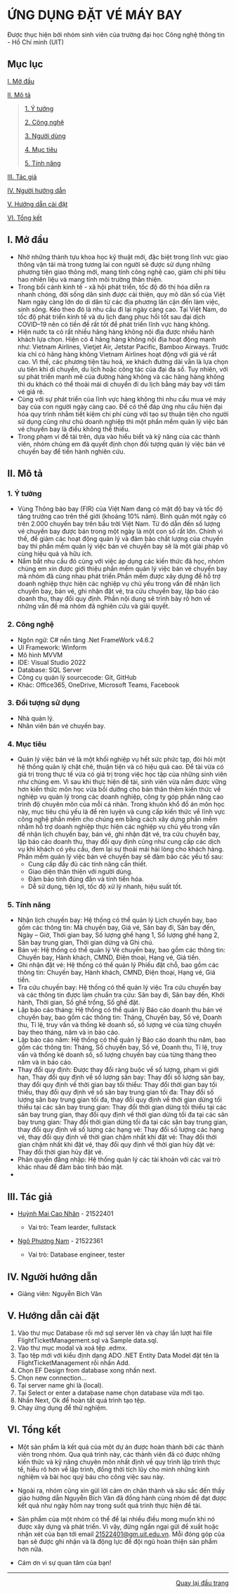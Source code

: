 ﻿<div id="Top"></div>

# ỨNG DỤNG ĐẶT VÉ MÁY BAY
Được thục hiện bởi nhóm sinh viên của trường đại học Công nghệ thông tin - Hồ Chí minh (UIT)

## Mục lục

 [I. Mở đầu](#Modau)

 [II. Mô tả](#Mota)

> [1. Ý tưởng](#Ytuong)
>
> [2. Công nghệ](#Congnghe)
>
> [3. Người dùng](#Doituongsudung)
>
> [4. Mục tiêu](#Muctieu)
>
> [5. Tính năng](#Tinhnang)

[III. Tác giả](#Tacgia)

[IV. Người hướng dẫn](#Nguoihuongdan)

[V. Hướng dẫn cài đặt](#HuongDanCaiDat)

[VI. Tổng kết](#Tongket)


<!-- MỞ ĐẦU -->
<div id="Modau"></div>

## I. Mở đầu
* Nhờ những thành tựu khoa học kỹ thuật mới, đặc biệt trong lĩnh vực giao thông vận tải mà trong tương lai con người sẽ được sử dụng những phương tiện giao thông mới, mang tính công nghệ cao, giảm chi phí tiêu hao nhiên liệu và mang tính môi trường thân thiện.
* Trong bối cảnh kinh tế - xã hội phát triển, tốc độ đô thị hóa diễn ra nhanh chóng, đời sống dân sinh được cải thiện, quy mô dân số của Việt Nam ngày càng lớn do di dân từ các địa phương lân cận đến làm việc, sinh sống. Kéo theo đó là nhu cầu đi lại ngày càng cao. Tại Việt Nam, do tốc độ phát triển kinh tế và du lịch đang phục hồi tốt sau đại dịch COVID–19 nên có tiền đề rất tốt để phát triển lĩnh vực hàng không.
* Hiện nước ta có rất nhiều hãng hàng không nội địa được nhiều hành khách lựa chọn. Hiện có 4 hãng hàng không nội địa hoạt động mạnh như: Vietnam Airlines, Vietjet Air, Jetstar Pacific, Bamboo Airways. Trước kia chỉ có hãng hàng không Vietnam Airlines hoạt động với giá vé rất cao. Vì thế, các phương tiện tàu hoả, xe khách đường dài vẫn là lựa chọn ưu tiên khi di chuyển, du lịch hoặc công tác của đại đa số. Tuy nhiên, với sự phát triển mạnh mẽ của đường hàng không và các hãng hàng không thì du khách có thể thoải mái di chuyển đi du lịch bằng máy bay với tấm vé giá rẻ.
* Cùng với sự phát triển của lĩnh vực hàng không thì nhu cầu mua vé máy bay của con người ngày càng cao. Để có thể đáp ứng nhu cầu hiện đại hóa quy trình nhằm tiết kiệm chi phí cùng với tạo sự thuận tiện cho người sử dụng cũng như chủ doanh nghiệp thì một phần mềm quản lý việc bán vé chuyến bay là điều không thể thiếu.
* Trong phạm vi đề tài trên, dựa vào hiểu biết và kỹ năng của các thành viên, nhóm chúng em đã quyết định chọn đối tượng quản lý việc bán vé chuyến bay để tiến hành nghiên cứu.

<!-- MÔ TẢ -->
<div id="Mota"></div>

## II. Mô tả

<!-- Ý TƯỞNG -->
<div id="Ytuong"></div>

### 1. Ý tưởng
* Vùng Thông báo bay (FIR) của Việt Nam đang có mật độ bay và tốc độ tăng trưởng cao trên thế giới (khoảng 10% năm). Bình quân một ngày có trên 2.000 chuyến bay trên bầu trời Việt Nam. Từ đó dẫn đến số lượng vé chuyến bay được bán trong một ngày là một con số rất lớn. Chính vì thế, để giảm các hoạt động quản lý và đảm bảo chất lượng của chuyến bay thì phần mềm quản lý việc bán vé chuyến bay sẽ là một giải pháp vô cùng hiệu quả và hữu ích.
* Nắm bắt nhu cầu đó cùng với việc áp dụng các kiến thức đã học, nhóm chúng em xin được giới thiệu phần mềm quản lý việc bán vé chuyến bay mà nhóm đã cùng nhau phát triển.Phần mềm được xây dựng để hỗ trợ doanh nghiệp thực hiện các nghiệp vụ chủ yếu trong vấn đề nhận lịch chuyến bay, bán vé, ghi nhận đặt vé, tra cứu chuyến bay, lập báo cáo doanh thu, thay đổi quy định. Phần nội dung sẽ trình bày rõ hơn về những vấn đề mà nhóm đã nghiên cứu và giải quyết.


<div id="Congnghe"></div>

### 2. Công nghệ
* Ngôn ngữ: C# nền tảng .Net FrameWork v4.6.2
* UI Framework: Winform
* Mô hình MVVM
* IDE: Visual Studio 2022
* Database: SQL Server
* Công cụ quản lý sourcecode: Git, GitHub
* Khác: Office365, OneDrive, Microsoft Teams, Facebook

<div id="Doituongsudung"></div>

### 3. Đối tượng sử dụng
* Nhà quản lý.
* Nhân viên bán vé chuyến bay.

<div id="Muctieu"></div>

### 4. Mục tiêu
* Quản lý việc bán vé là một khối nghiệp vụ hết sức phức tạp, đòi hỏi một hệ thống quản lý chặt chẽ, thuận tiện và có hiệu quả cao. Đề tài vừa có giá trị trong thực tế vừa có giá trị trong việc học tập của những sinh viên như chúng em. Vì sau khi thực hiện đề tài, sinh viên vừa nắm được vững hơn kiến thức môn học vừa bồi dưỡng cho bản thân thêm kiến thức về nghiệp vụ quản lý trong các doanh nghiệp, công ty góp phần nâng cao trình độ chuyên môn của mỗi cá nhân. Trong khuôn khổ đồ án môn học này, mục tiêu chủ yếu là để rèn luyện và cung cấp kiến thức về lĩnh vực công nghệ phần mềm cho chúng em bằng cách xây dựng phần mềm nhằm hỗ trợ doanh nghiệp thực hiện các nghiệp vụ chủ yếu trong vấn đề nhận lịch chuyến bay, bán vé, ghi nhận đặt vé, tra cứu chuyến bay, lập báo cáo doanh thu, thay đổi quy định cũng như cung cấp các dịch vụ khi khách có yêu cầu, đem lại sự thoải mái hài lòng cho khách hàng. Phần mềm quản lý việc bán vé chuyến bay sẽ đảm bảo các yếu tố sau:
    * Cung cấp đầy đủ các tính năng cần thiết.
    * Giao diện thân thiện với người dùng.
    * Đảm bảo tính đúng đắn và tính tiến hóa.
    * Dễ sử dụng, tiện lợi, tốc độ xử lý nhanh, hiệu suất tốt.

<div id="Tinhnang"></div>

### 5. Tính năng
* Nhận lịch chuyến bay: Hệ thống có thể quản lý Lịch chuyến bay, bao gồm các thông tin: Mã chuyến bay, Giá vé, Sân bay đi, Sân bay đến, Ngày – Giờ, Thời gian bay, Số lượng ghế hạng 1, Số lượng ghế hạng 2, Sân bay trung gian, Thời gian dừng và Ghi chú.
* Bán vé: Hệ thống có thể quản lý Vé chuyến bay, bao gồm các thông tin: Chuyến bay, Hành khách, CMND, Điện thoại, Hạng vé, Giá tiền.
* Ghi nhận đặt vé: Hệ thống có thể quản lý Phiếu đặt chỗ, bao gồm các thông tin: Chuyến bay, Hành khách, CMND, Điện thoại, Hạng vé, Giá tiền.
* Tra cứu chuyến bay: Hệ thống có thể quản lý việc Tra cứu chuyến bay và các thông tin được làm chuẩn tra cứu: Sân bay đi, Sân bay đến, Khởi hành, Thời gian, Số ghế trống, Số ghế đặt.
* Lập báo cáo tháng: Hệ thống có thể quản lý Báo cáo doanh thu bán vé chuyến bay, bao gồm các thông tin: Tháng, Chuyến bay, Số vé, Doanh thu, Tỉ lệ, truy vấn và thống kê doanh số, số lượng vé của từng chuyến bay theo tháng, năm và in báo cáo.
* Lập báo cáo năm: Hệ thống có thể quản lý Báo cáo doanh thu năm, bao gồm các thông tin: Tháng, Số chuyến bay, Số vé, Doanh thu, Tỉ lệ, truy vấn và thống kê doanh số, số lượng chuyến bay của từng tháng theo năm và in báo cáo.
* Thay đổi quy định: Được thay đổi ràng buộc về số lượng, phạm vi giới hạn, Thay đổi quy định về số lượng sân bay: Thay đổi số lượng sân bay, thay đổi quy định về thời gian bay tối thiểu: Thay đổi thời gian bay tối thiểu, thay đổi quy định về số sân bay trung gian tối đa: Thay đổi số lượng sân bay trung gian tối đa, thay đổi quy định về thời gian dừng tối thiểu tại các sân bay trung gian: Thay đổi thời gian dừng tối thiểu tại các sân bay trung gian, thay đổi quy định về thời gian dừng tối đa tại các sân bay trung gian: Thay đổi thời gian dừng tối đa tại các sân bay trung gian, thay đổi quy định về số lượng các hạng vé: Thay đổi số lượng các hạng vé, thay đổi quy định về thời gian chậm nhất khi đặt vé: Thay đổi thời gian chậm nhất khi đặt vé, thay đổi quy định về thời gian hủy đặt vé: Thay đổi thời gian hủy đặt vé.
* Phân quyền đăng nhập: Hệ thống quản lý các tài khoản với các vai trò khác nhau để đảm bảo tính bảo mật.
* 
<!-- TÁC GIẢ -->
<div id="Tacgia"></div>

## III. Tác giả

* [Huỳnh Mai Cao Nhân](https://github.com/HuynhNhan0330) - 21522401
    * Vai trò: Team learder, fullstack

* [Ngô Phương Nam](https://github.com/dunoiww) - 21522361
    * Vai trò: Database engineer, tester

<!-- NGƯỜI HƯỚNG DẪN -->
<div id="Nguoihuongdan"></div>

## IV. Người hướng dẫn
* Giảng viên: Nguyễn Bích Vân

<!-- HƯỚNG DẪN SỬ DỤNG -->
<div id="HuongDanCaiDat"></div>

## V. Hướng dẫn cài đặt
1. Vào thư mục Database rồi mở sql server lên và chạy lần lượt hai file FlightTicketManagement.sql và Sample data.sql.
2. Vào thư mục modal và xoá tệp .edmx.
3. Tạo tệp mới với kiểu định dạng ADO .NET Entity Data Model đặt tên là FlightTicketManagement rồi nhấn Add.
4. Chọn EF Design from database xong nhấn next.
5. Chọn new connection...
6. Tại server name ghi là (local).
7. Tại Select or enter a database name chọn database vừa mới tạo.
8. Nhấn Next, Ok để hoàn tất quá trình tạo tệp.
9. Chạy ứng dụng để thử nghiệm.

<!-- TỔNG KẾT -->
<div id="Tongket"></div>

## VI. Tổng kết
* Một sản phẩm là kết quả của một dự án được hoàn thành bởi các thành viên trong nhóm. Qua quá trình này, các thành viên đã có được những kiến ​​thức và kỹ năng chuyên môn nhất định về quy trình lập trình thực tế, hiểu rõ hơn về lập trình, đồng thời tích lũy cho mình những kinh nghiệm và bài học quý báu cho công việc sau này.

* Ngoài ra, nhóm cũng xin gửi lời cảm ơn chân thành và sâu sắc đến thầy giáo hướng dẫn Nguyễn Bích Vân đã đồng hành cùng nhóm để đạt được kết quả như ngày hôm nay trong suốt quá trình thực hiện đề tài.

* Sản phẩm của một nhóm có thể để lại nhiều điều mong muốn khi nó được xây dựng và phát triển. Vì vậy, đừng ngần ngại gửi đề xuất hoặc nhận xét của bạn tới email 21522401@gm.uit.edu.vn. Mỗi đóng góp của bạn sẽ được ghi nhận và là động lực để đội ngũ hoàn thiện sản phẩm hơn nữa.

* Cám ơn vì sự quan tâm của bạn!

---

<p align="right"><a href="#Top">Quay lại đầu trang</a></p>
